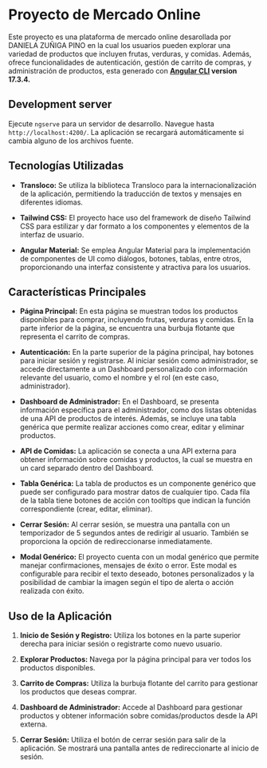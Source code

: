 
# Proyecto de Mercado Online

Este proyecto es una plataforma de mercado online desarollada por DANIELA ZUÑIGA PINO en la cual los usuarios pueden explorar una variedad de productos que incluyen frutas, verduras, y comidas. Además, ofrece funcionalidades de autenticación, gestión de carrito de compras, y administración de productos, esta generado con **[Angular CLI](https://github.com/angular/angular-cli) version 17.3.4.** 


## Development server

Ejecute `ngserve` para un servidor de desarrollo. Navegue hasta `http://localhost:4200/`. La aplicación se recargará automáticamente si cambia alguno de los archivos fuente.


## Tecnologías Utilizadas

- **Transloco:** Se utiliza la biblioteca Transloco para la internacionalización de la aplicación, permitiendo la traducción de textos y mensajes en diferentes idiomas.
  
- **Tailwind CSS:** El proyecto hace uso del framework de diseño Tailwind CSS para estilizar y dar formato a los componentes y elementos de la interfaz de usuario.

- **Angular Material:** Se emplea Angular Material para la implementación de componentes de UI como diálogos, botones, tablas, entre otros, proporcionando una interfaz consistente y atractiva para los usuarios.


## Características Principales

- **Página Principal:** En esta página se muestran todos los productos disponibles para comprar, incluyendo frutas, verduras y comidas. En la parte inferior de la página, se encuentra una burbuja flotante que representa el carrito de compras.
  
- **Autenticación:** En la parte superior de la página principal, hay botones para iniciar sesión y registrarse. Al iniciar sesión como administrador, se accede directamente a un Dashboard personalizado con información relevante del usuario, como el nombre y el rol (en este caso, administrador).

- **Dashboard de Administrador:** En el Dashboard, se presenta información específica para el administrador, como dos listas obtenidas de una API de productos de interés. Además, se incluye una tabla genérica que permite realizar acciones como crear, editar y eliminar productos.

- **API de Comidas:** La aplicación se conecta a una API externa para obtener información sobre comidas y productos, la cual se muestra en un card separado dentro del Dashboard.

- **Tabla Genérica:** La tabla de productos es un componente genérico que puede ser configurado para mostrar datos de cualquier tipo. Cada fila de la tabla tiene botones de acción con tooltips que indican la función correspondiente (crear, editar, eliminar).

- **Cerrar Sesión:** Al cerrar sesión, se muestra una pantalla con un temporizador de 5 segundos antes de redirigir al usuario. También se proporciona la opción de redireccionarse inmediatamente.

- **Modal Genérico:** El proyecto cuenta con un modal genérico que permite manejar confirmaciones, mensajes de éxito o error. Este modal es configurable para recibir el texto deseado, botones personalizados y la posibilidad de cambiar la imagen según el tipo de alerta o acción realizada con éxito.


## Uso de la Aplicación

1. **Inicio de Sesión y Registro:** Utiliza los botones en la parte superior derecha para iniciar sesión o registrarte como nuevo usuario.

2. **Explorar Productos:** Navega por la página principal para ver todos los productos disponibles.

3. **Carrito de Compras:** Utiliza la burbuja flotante del carrito para gestionar los productos que deseas comprar.

4. **Dashboard de Administrador:** Accede al Dashboard para gestionar productos y obtener información sobre comidas/productos desde la API externa.

5. **Cerrar Sesión:** Utiliza el botón de cerrar sesión para salir de la aplicación. Se mostrará una pantalla antes de redireccionarte al inicio de sesión.


